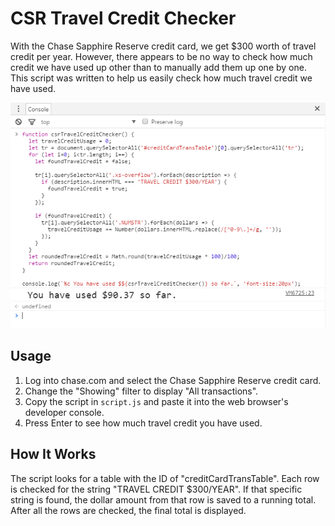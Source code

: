 # CSR Travel Credit Checker

With the Chase Sapphire Reserve credit card, we get $300 worth of travel credit per year. However, there appears to be no way to check how much credit we have used up other than to manually add them up one by one. This script was written to help us easily check how much travel credit we have used.

![Script in action](screenshot.png)

## Usage

1. Log into chase.com and select the Chase Sapphire Reserve credit card.
2. Change the "Showing" filter to display "All transactions".
3. Copy the script in `script.js` and paste it into the web browser's developer console.
4. Press Enter to see how much travel credit you have used.

## How It Works

The script looks for a table with the ID of "creditCardTransTable". Each row is checked for the string "TRAVEL CREDIT $300/YEAR". If that specific string is found, the dollar amount from that row is saved to a running total. After all the rows are checked, the final total is displayed.
